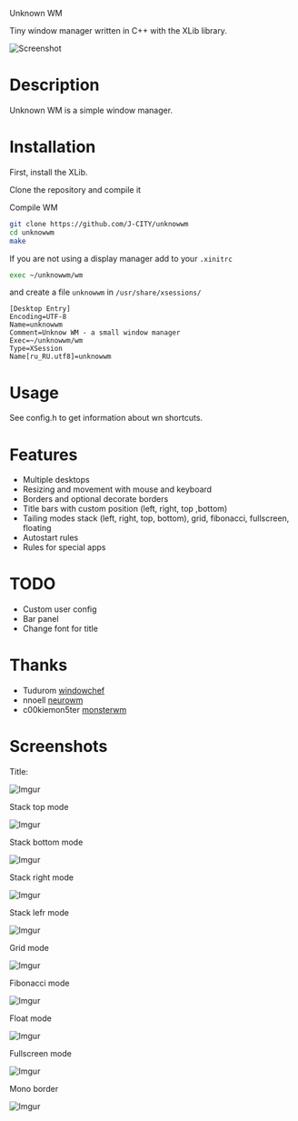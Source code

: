 
Unknown WM


Tiny window manager written in C++ with the XLib library.

![Screenshot](https://github.com/J-CITY/unknowwm/blob/master/screens/0.png)

# Description
Unknown WM is a simple window manager.

# Installation

First, install the XLib.

Clone the repository and compile it

Compile WM

``` bash
git clone https://github.com/J-CITY/unknowwm
cd unknowwm
make
```

If you are not using a display manager add to your `.xinitrc`

```bash
exec ~/unknowwm/wm
```

and create a file `unknowwm` in `/usr/share/xsessions/`

```
[Desktop Entry]
Encoding=UTF-8
Name=unknowwm
Comment=Unknow WM - a small window manager
Exec=~/unknowwm/wm
Type=XSession
Name[ru_RU.utf8]=unknowwm
```

# Usage

See config.h to get information about wn shortcuts.

# Features

* Multiple desktops
* Resizing and movement with mouse and keyboard
* Borders and optional decorate borders
* Title bars with custom position (left, right, top ,bottom)
* Tailing modes stack (left, right, top, bottom), grid, fibonacci, fullscreen, floating
* Autostart rules
* Rules for special apps

# TODO

* Custom user config
* Bar panel
* Change font for title

# Thanks

* Tudurom [windowchef](https://github.com/tudurom/windowchef)
* nnoell [neurowm](https://github.com/nnoell/neurowm)
* c00kiemon5ter [monsterwm](https://github.com/c00kiemon5ter/monsterwm)

# Screenshots

Title:

![Imgur](https://github.com/J-CITY/unknowwm/blob/master/screens/title.png)

Stack top mode

![Imgur](https://github.com/J-CITY/unknowwm/blob/master/screens/st.png)

Stack bottom mode

![Imgur](https://github.com/J-CITY/unknowwm/blob/master/screens/sb.png)

Stack right mode

![Imgur](https://github.com/J-CITY/unknowwm/blob/master/screens/sr.png)

Stack lefr mode

![Imgur](https://github.com/J-CITY/unknowwm/blob/master/screens/sl.png)

Grid mode

![Imgur](https://github.com/J-CITY/unknowwm/blob/master/screens/grid.png)

Fibonacci mode

![Imgur](https://github.com/J-CITY/unknowwm/blob/master/screens/fib.png)

Float mode

![Imgur](https://github.com/J-CITY/unknowwm/blob/master/screens/float.png)

Fullscreen mode

![Imgur](https://github.com/J-CITY/unknowwm/blob/master/screens/full.png)

Mono border

![Imgur](https://github.com/J-CITY/unknowwm/blob/master/screens/border.png)



